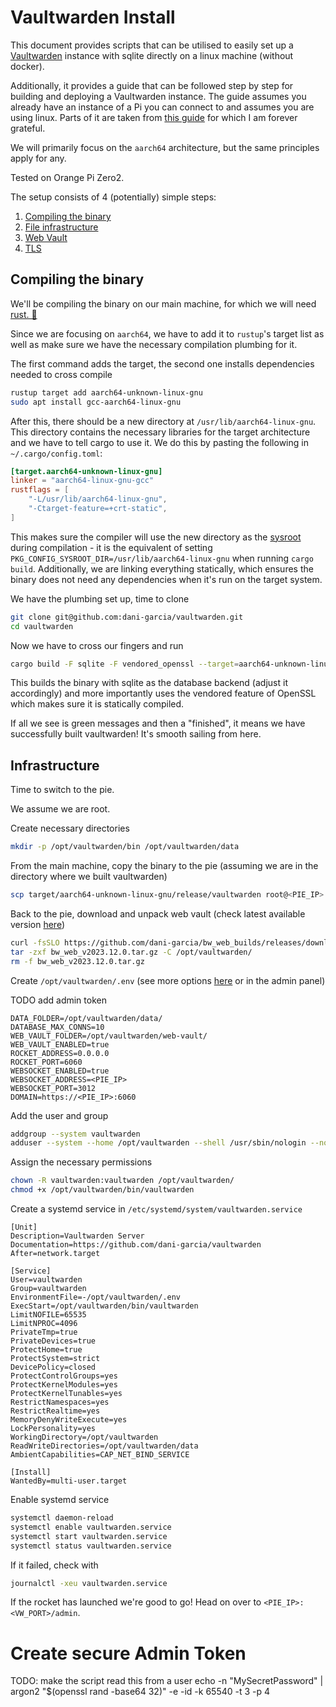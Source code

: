 # Vaultwarden Install

This document provides scripts that can be utilised to easily set up a [Vaultwarden](https://github.com/dani-garcia/vaultwarden) instance with sqlite directly on a linux machine (without docker).

Additionally, it provides a guide that can be followed step by step for building and deploying a Vaultwarden instance. The guide assumes you already have an instance of a Pi you can connect to and assumes you are using linux.
Parts of it are taken from [this guide](https://gist.github.com/avoidik/9f12ef4feae6ccf7a5801a520931c5d1) for which I am forever grateful.

We will primarily focus on the `aarch64` architecture, but the same principles apply for any.

Tested on Orange Pi Zero2.

The setup consists of 4 (potentially) simple steps:

1. [Compiling the binary](#compiling-the-binary)
2. [File infrastructure](#infrastructure)
3. [Web Vault](#infrastructure)
4. [TLS](#tls)

## Compiling the binary

We'll be compiling the binary on our main machine, for which we will need [rust. 🦀](https://www.rust-lang.org/tools/install)

Since we are focusing on `aarch64`, we have to add it to `rustup`'s target list as well as make sure we have the necessary compilation plumbing for it.

The first command adds the target, the second one installs dependencies needed to cross compile

```bash
rustup target add aarch64-unknown-linux-gnu
sudo apt install gcc-aarch64-linux-gnu
```

After this, there should be a new directory at `/usr/lib/aarch64-linux-gnu`. This directory contains the necessary libraries
for the target architecture and we have to tell cargo to use it. We do this by pasting the following in `~/.cargo/config.toml`:

```toml
[target.aarch64-unknown-linux-gnu]
linker = "aarch64-linux-gnu-gcc"
rustflags = [
    "-L/usr/lib/aarch64-linux-gnu",
    "-Ctarget-feature=+crt-static",
]
```

This makes sure the compiler will use the new directory as the [sysroot](https://autotools.info/pkgconfig/cross-compiling.html) during compilation - it is the equivalent of setting `PKG_CONFIG_SYSROOT_DIR=/usr/lib/aarch64-linux-gnu` when running `cargo build`.
Additionally, we are linking everything statically, which ensures the binary does not need any dependencies when it's run on the target system.

We have the plumbing set up, time to clone

```bash
git clone git@github.com:dani-garcia/vaultwarden.git
cd vaultwarden
```

Now we have to cross our fingers and run

```bash
cargo build -F sqlite -F vendored_openssl --target=aarch64-unknown-linux-gnu --release 
```

This builds the binary with sqlite as the database backend (adjust it accordingly) and more importantly uses the vendored feature of OpenSSL which
makes sure it is statically compiled.

If all we see is green messages and then a "finished", it means we have successfully built vaultwarden! It's smooth sailing from here.

## Infrastructure

Time to switch to the pie.

We assume we are root.

Create necessary directories
  
```bash
mkdir -p /opt/vaultwarden/bin /opt/vaultwarden/data
```

From the main machine, copy the binary to the pie (assuming we are in the directory where we built vaultwarden)

```bash
scp target/aarch64-unknown-linux-gnu/release/vaultwarden root@<PIE_IP>:/opt/vaultwarden/bin/vaultwarden
```

Back to the pie, download and unpack web vault (check latest available version [here](https://github.com/dani-garcia/bw_web_builds/releases))

```bash
curl -fsSLO https://github.com/dani-garcia/bw_web_builds/releases/download/v2023.12.0/bw_web_v2023.12.0.tar.gz 
tar -zxf bw_web_v2023.12.0.tar.gz -C /opt/vaultwarden/
rm -f bw_web_v2023.12.0.tar.gz
```

Create `/opt/vaultwarden/.env` (see more options [here](https://github.com/dani-garcia/vaultwarden/blob/main/.env.template) or in the admin panel)

TODO add admin token
```.env
DATA_FOLDER=/opt/vaultwarden/data/
DATABASE_MAX_CONNS=10
WEB_VAULT_FOLDER=/opt/vaultwarden/web-vault/
WEB_VAULT_ENABLED=true
ROCKET_ADDRESS=0.0.0.0
ROCKET_PORT=6060
WEBSOCKET_ENABLED=true
WEBSOCKET_ADDRESS=<PIE_IP>
WEBSOCKET_PORT=3012
DOMAIN=https://<PIE_IP>:6060
```

Add the user and group

```bash
addgroup --system vaultwarden
adduser --system --home /opt/vaultwarden --shell /usr/sbin/nologin --no-create-home --gecos 'vaultwarden' --ingroup vaultwarden --disabled-login --disabled-password vaultwarden
```

Assign the necessary permissions

```bash
chown -R vaultwarden:vaultwarden /opt/vaultwarden/
chmod +x /opt/vaultwarden/bin/vaultwarden
```

Create a systemd service in `/etc/systemd/system/vaultwarden.service`

```service
[Unit]
Description=Vaultwarden Server
Documentation=https://github.com/dani-garcia/vaultwarden
After=network.target

[Service]
User=vaultwarden
Group=vaultwarden
EnvironmentFile=-/opt/vaultwarden/.env
ExecStart=/opt/vaultwarden/bin/vaultwarden
LimitNOFILE=65535
LimitNPROC=4096
PrivateTmp=true
PrivateDevices=true
ProtectHome=true
ProtectSystem=strict
DevicePolicy=closed
ProtectControlGroups=yes
ProtectKernelModules=yes
ProtectKernelTunables=yes
RestrictNamespaces=yes
RestrictRealtime=yes
MemoryDenyWriteExecute=yes
LockPersonality=yes
WorkingDirectory=/opt/vaultwarden
ReadWriteDirectories=/opt/vaultwarden/data
AmbientCapabilities=CAP_NET_BIND_SERVICE

[Install]
WantedBy=multi-user.target
```

Enable systemd service

```bash
systemctl daemon-reload
systemctl enable vaultwarden.service
systemctl start vaultwarden.service
systemctl status vaultwarden.service
```

If it failed, check with

```bash
journalctl -xeu vaultwarden.service
```

If the rocket has launched we're good to go! Head on over to `<PIE_IP>:<VW_PORT>/admin`.

# Create secure Admin Token
TODO: make the script read this from a user
echo -n "MySecretPassword" | argon2 "$(openssl rand -base64 32)" -e -id -k 65540 -t 3 -p 4
